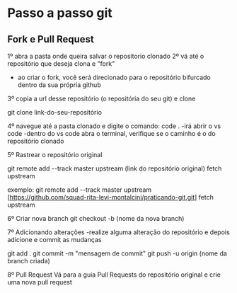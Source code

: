# Passo a passo git

## Fork e Pull Request

1º abra a pasta onde queira salvar o repositorio clonado
2º vá até o repositório que deseja clona e "fork"

- ao criar o fork, você será direcionado para o repositório bifurcado dentro da sua própria github

3º copia a url desse repositório (o repositória do seu git) e clone

git clone link-do-seu-repositório

4º navegue até a pasta clonado e digite o comando: code . 
-irá abrir o vs code
-dentro do vs code abra o terminal, verifique se o caminho é o do repositório clonado 

5º Rastrear o repositório original

git remote add --track master upstream (link do repositório original) fetch upstream

exemplo: git remote add --track master upstream [https://github.com/squad-rita-levi-montalcini/praticando-git.git] fetch upstream

6º Criar nova branch
git checkout -b (nome da nova branch) 

7º Adicionando alterações
-realize alguma alteração do repositório e depois adicione e commit as mudanças

git add .
git commit -m "mensagem de commit"
git push -u origin (nome da branch criada)

8º Pull Request
Vá para a guia Pull Requests do repositório original e crie uma nova pull request